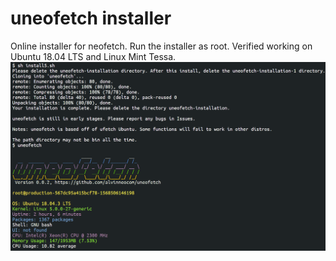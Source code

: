# uneofetch installer
Online installer for neofetch.
Run the installer as root.
Verified working on Ubuntu 18.04 LTS and Linux Mint Tessa.
![Screenshot of uneofetch installer](https://github.com/alvinneocom/uneofetch/blob/installer/installscrot.PNG?raw=true)
